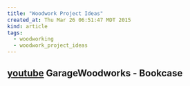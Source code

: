 ```yaml
---
title: "Woodwork Project Ideas"
created_at: Thu Mar 26 06:51:47 MDT 2015
kind: article
tags:
  - woodworking
  - woodwork_project_ideas
---
```


## [youtube](https://www.youtube.com/watch?v=v_SFLBKQjPo) GarageWoodworks - Bookcase

